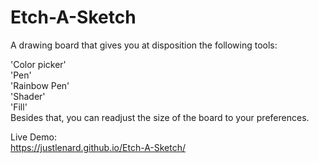 # Etch-A-Sketch

A drawing board that gives you at disposition the following tools:  
  
'Color picker'  
'Pen'  
'Rainbow Pen'  
'Shader'  
'Fill'  
Besides that, you can readjust the size of the board to your preferences.  

Live Demo:  
https://justlenard.github.io/Etch-A-Sketch/
